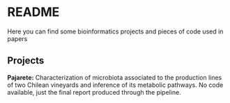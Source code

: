 README
================

Here you can find some bioinformatics projects and pieces of code used in papers



Projects
--------

**Pajarete:** Characterization of microbiota associated to the production lines of two Chilean vineyards and inference of its metabolic pathways. No code available, just the final report produced through the pipeline.
